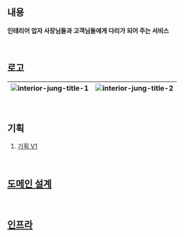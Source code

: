 ## 내용

**인테리어 업자 사장님들과 고객님들에게 다리가 되어 주는 서비스**

<br/>

## 로고

| ![interior-jung-title-1](https://github.com/Taewoongjung/interior/assets/70272679/d5005eea-5ee8-4275-85c0-464693684301) | ![interior-jung-title-2](https://github.com/Taewoongjung/interior/assets/70272679/3aafd383-5942-4002-a669-dbfe71241c3d) |
|---|---|

<br/>

## 기획

1. [기획 V1](https://github.com/Taewoongjung/interior/wiki/%EA%B8%B0%ED%9A%8D#v1)

<br/>

## [도메인 설계](https://github.com/Taewoongjung/interior/wiki/%EB%8F%84%EB%A9%94%EC%9D%B8-%EC%84%A4%EA%B3%84)

<br/>

## [인프라](https://github.com/Taewoongjung/interior/wiki/Infrastructure)
